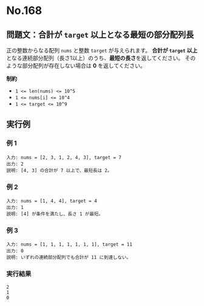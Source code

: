 # No.168

## 問題文：合計が `target` 以上となる最短の部分配列長

正の整数からなる配列 `nums` と整数 `target` が与えられます。
**合計が `target` 以上** となる連続部分配列（長さ1以上）のうち、**最短の長さ**を返してください。
そのような部分配列が存在しない場合は **0** を返してください。

**制約**

* `1 <= len(nums) <= 10^5`
* `1 <= nums[i] <= 10^4`
* `1 <= target <= 10^9`

## 実行例

### 例 1

```
入力: nums = [2, 3, 1, 2, 4, 3], target = 7
出力: 2
説明: [4, 3] の合計が 7 以上で、最短長は 2。
```

### 例 2

```
入力: nums = [1, 4, 4], target = 4
出力: 1
説明: [4] が条件を満たし、長さ 1 が最短。
```

### 例 3

```
入力: nums = [1, 1, 1, 1, 1, 1, 1], target = 11
出力: 0
説明: いずれの連続部分配列でも合計が 11 に到達しない。
```

### 実行結果

```
2
1
0
```
